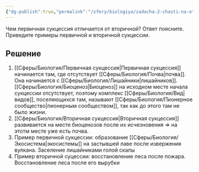 ```yaml
---
{"dg-publish":true,"permalink":"/sfery/biologiya/zadacha-2-chasti-na-otlichie-pervichnoj-sukczessii-ot-vtorichnoj/","tags":["Экология"]}
---
```


Чем первичная сукцессия отличается от вторичной? Ответ поясните. Приведите примеры первичной и вторичной сукцессии.
## Решение 
1. [[Сферы/Биология/Первичная сукцессия\|Первичная сукцессия]] начинается там, где отсутствует [[Сферы/Биология/Почва\|почва]]. Она начинается с [[Сферы/Биология/Лишайники\|лишайников]]. [[Сферы/Биология/Биоценоз\|Биоценоз]] на исходном месте начала сукцессии отсутствует, поэтому комплекс [[Сферы/Биология/Вид\|видов]], поселяющихся там, называют [[Сферы/Биология/Пионерное сообщество\|пионерным сообществом]], так как до этого там не было жизни. 
2. [[Сферы/Биология/Вторичная сукцессия\|Вторичная сукцессия]] развивается на месте биоценозов после их исчезновения => на этотм месте уже есть почва. 
3. Пример первичной сукцессии: образование [[Сферы/Биология/Экосистема\|экосистемы]] на застывшей лаве после извержения вулкана. Заселение лишайниками голой скалы 
4. Пример вторичной суцессии: восстановление леса после пожара. Восстановление леса после его вырубки 